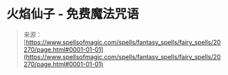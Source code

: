 <!--yml

category: 未分类

date: 2024-06-12 19:03:01

-->

# 火焰仙子 - 免费魔法咒语

> 来源：[https://www.spellsofmagic.com/spells/fantasy_spells/fairy_spells/20270/page.html#0001-01-01](https://www.spellsofmagic.com/spells/fantasy_spells/fairy_spells/20270/page.html#0001-01-01)

